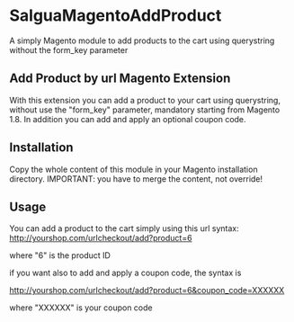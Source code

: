 SalguaMagentoAddProduct
=======================

A simply Magento module to add products to the cart using querystring without the form_key parameter

Add Product by url Magento Extension
------------------------------------

With this extension you can add a product to your cart using querystring, without use the "form_key" parameter, mandatory starting from Magento 1.8. 
In addition you can add and apply an optional coupon code.

Installation
------------

Copy the whole content of this module in your Magento installation directory. 
IMPORTANT: you have to merge the content, not override!


Usage
-----

You can add a product to the cart simply using this url syntax:
http://yourshop.com/urlcheckout/add?product=6

where "6" is the product ID

if you want also to add and apply a coupon code, the syntax is

http://yourshop.com/urlcheckout/add?product=6&coupon_code=XXXXXX

where "XXXXXX" is your coupon code


